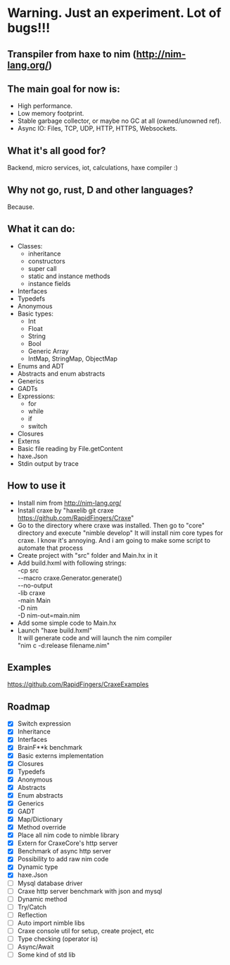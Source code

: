 # Warning. Just an experiment. Lot of bugs!!!

## Transpiler from haxe to nim (http://nim-lang.org/)

## The main goal for now is:
* High performance.
* Low memory footprint.
* Stable garbage collector, or maybe no GC at all (owned/unowned ref).
* Async IO: Files, TCP, UDP, HTTP, HTTPS, Websockets.

## What it's all good for?

Backend, micro services, iot, calculations, haxe compiler :)

## Why not go, rust, D and other languages?

Because.

## What it can do:

* Classes: 
    - inheritance
    - constructors
    - super call
    - static and instance methods
    - instance fields
* Interfaces
* Typedefs
* Anonymous
* Basic types: 
    - Int
    - Float
    - String
    - Bool
    - Generic Array<T>
    - IntMap, StringMap, ObjectMap
* Enums and ADT
* Abstracts and enum abstracts
* Generics
* GADTs
* Expressions: 
    - for
    - while
    - if
    - switch
* Closures
* Externs
* Basic file reading by File.getContent
* haxe.Json
* Stdin output by trace

## How to use it

* Install nim from http://nim-lang.org/
* Install craxe by "haxelib git craxe https://github.com/RapidFingers/Craxe"
* Go to the directory where craxe was installed. Then go to "core" directory and execute "nimble develop"
It will install nim core types for craxe.
I know it's annoying. And i am going to make some script to automate that process
* Create project with "src" folder and Main.hx in it
* Add build.hxml with following strings:\
-cp src\
--macro craxe.Generator.generate()\
--no-output\
-lib craxe\
-main Main\
-D nim\
-D nim-out=main.nim
* Add some simple code to Main.hx
* Launch "haxe build.hxml"\
It will generate code and will launch the nim compiler\
"nim c -d:release filename.nim"

## Examples

https://github.com/RapidFingers/CraxeExamples

## Roadmap

- [x] Switch expression
- [x] Inheritance
- [x] Interfaces
- [x] BrainF**k benchmark
- [x] Basic externs implementation
- [x] Closures
- [x] Typedefs
- [x] Anonymous
- [x] Abstracts
- [x] Enum abstracts
- [x] Generics
- [x] GADT
- [x] Map/Dictionary
- [x] Method override
- [x] Place all nim code to nimble library
- [x] Extern for CraxeCore's http server
- [x] Benchmark of async http server
- [x] Possibility to add raw nim code
- [x] Dynamic type
- [x] haxe.Json
- [ ] Mysql database driver
- [ ] Craxe http server benchmark with json and mysql
- [ ] Dynamic method
- [ ] Try/Catch
- [ ] Reflection
- [ ] Auto import nimble libs
- [ ] Craxe console util for setup, create project, etc
- [ ] Type checking (operator is)
- [ ] Async/Await
- [ ] Some kind of std lib
